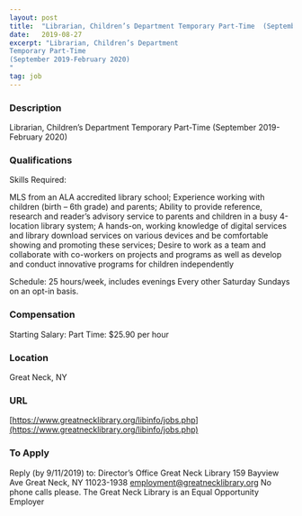 ```yaml
---
layout: post
title:  "Librarian, Children’s Department Temporary Part-Time  (September 2019-February 2020) - Great Neck Library"
date:   2019-08-27
excerpt: "Librarian, Children’s Department
Temporary Part-Time 
(September 2019-February 2020)
"
tag: job
---
```


### Description   

Librarian, Children’s Department
Temporary Part-Time 
(September 2019-February 2020)





### Qualifications   

Skills Required:

MLS from an ALA accredited library school; Experience working with children (birth – 6th grade) and parents; Ability to provide reference, research and reader’s advisory service to parents and children in a busy 
4-location library system; A hands-on, working knowledge of digital services and library download services on various devices and be comfortable showing and promoting these services; Desire to work as a team and collaborate with co-workers on projects and programs as well as develop and conduct innovative programs for children independently

Schedule:
25 hours/week, includes evenings
Every other Saturday
Sundays on an opt-in basis.




### Compensation   

Starting Salary: Part Time: $25.90 per hour


### Location   

Great Neck, NY


### URL   

[https://www.greatnecklibrary.org/libinfo/jobs.php](https://www.greatnecklibrary.org/libinfo/jobs.php)

### To Apply   

Reply (by 9/11/2019) to: 
Director’s Office
Great Neck Library
159 Bayview Ave
Great Neck, NY  11023-1938
employment@greatnecklibrary.org
No phone calls please.
The Great Neck Library is an Equal Opportunity Employer






